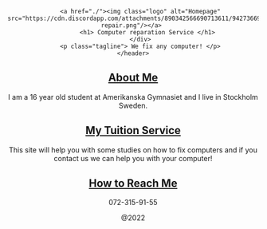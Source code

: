 <!DOCTYPE html>
<html lang="en">
<head>
    <meta charset="utf-8" />
    <title>Computer reparation Service</title>
    <link rel="stylesheet" type="text/css" href="tutor.css">
    <script src="https://code.jquery.com/jquery-3.6.0.slim.min.js%22%3E"></script> 
        <script src="https://kit.fontawesome.com/6d075ba1a3.js" crossorigin="anonymous"></script>
</head>
<body class="startpage">
    <header>
        <div data-tilt class="hwrap">
     
        <a href="./"><img class="logo" alt="Homepage" src="https://cdn.discordapp.com/attachments/890342566690713611/942736690232033350/photo_computer-repair.png"/></a> 
            <h1> Computer reparation Service </h1>
        </div>
        <p class="tagline"> We fix any computer! </p>
    </header>
   
<section class="menu">
    <h2><a href="About-me.html">About Me</a></h2>
    <p>I am a 16 year old student at Amerikanska Gymnasiet and I live in Stockholm Sweden.</p>
</section>
<section class="menu">
    <h2><a href="The-Work.html">My Tuition Service</a></h2>
    <p>This site will help you with some studies on how to fix computers and if you contact us we can help you with your computer!</p>
</section>
<section class="menu">
    <h2><a href="Contacts.html">How to Reach Me</a></h2>
    <p>072-315-91-55</p>
</section>
<footer> @2022 </footer>
<script src="https://cdnjs.cloudflare.com/ajax/libs/tilt.js/1.2.1/tilt.jquery.min.js"></script>
</body>
</html>
